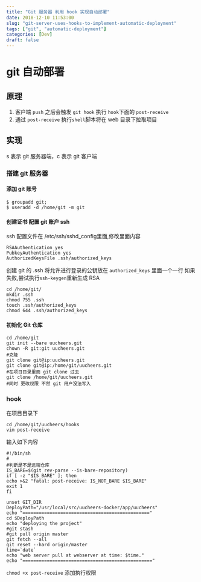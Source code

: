 ```yaml
---
title: "Git 服务器 利用 hook 实现自动部署"
date: 2018-12-10 11:53:00
slug: "git-server-uses-hooks-to-implement-automatic-deployment"
tags: ["git", "automatic-deployment"]
categories: [Dev]
draft: false
---
```


# git 自动部署
## 原理
1. 客户端 `push` 之后会触发 `git hook` 执行 `hook`下面的 `post-receive`
2. 通过 `post-receive` 执行`shell`脚本将在 web 目录下拉取项目
## 实现
s 表示 git 服务器端，c 表示 git 客户端
### 搭建 git 服务器
#### 添加 git 账号
```shell
$ groupadd git;
$ useradd -d /home/git -m git
```
#### 创建证书 配置 git 账户 ssh
ssh 配置文件在 /etc/ssh/sshd_config里面,修改里面内容
```
RSAAuthentication yes   
PubkeyAuthentication yes   
AuthorizedKeysFile .ssh/authorized_keys
```
创建 git 的 .ssh
将允许进行登录的公钥放在 `authorized_keys` 里面一个一行
如果失败,尝试执行`ssh-keygen`重新生成 RSA
```
cd /home/git/
mkdir .ssh
chmod 755 .ssh
touch .ssh/authorized_keys
chmod 644 .ssh/authorized_keys
```
#### 初始化 Git 仓库
```shell
cd /home/git
git init --bare uucheers.git
chown -R git:git uucheers.git
#克隆
git clone git@ip:uucheers.git
git clone git@ip:/home/git/uucheers.git
#在项目目录里面 git clone 过去 
git clone /home/git/uucheers.git
#同时 更改权限 不然 git 用户没法写入
```

###  hook
 在项目目录下
```shell
cd /home/git/uucheers/hooks
vim post-receive
```
输入如下内容
```shell
#!/bin/sh
#
#判断是不是远端仓库
IS_BARE=$(git rev-parse --is-bare-repository)
if [ -z "$IS_BARE" ]; then
echo >&2 "fatal: post-receive: IS_NOT_BARE $IS_BARE"
exit 1
fi

unset GIT_DIR
DeployPath="/usr/local/src/uucheers-docker/app/uucheers"
echo "==============================================="
cd $DeployPath
echo "deploying the project"
#git stash
#git pull origin master
git fetch --all
git reset --hard origin/master
time=`date`
echo "web server pull at webserver at time: $time."
echo "================================================"
```
`chmod +x post-receive` 添加执行权限
